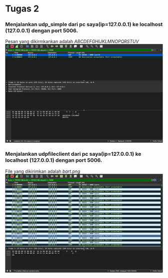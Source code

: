 # Tugas 2

### Menjalankan udp_simple dari pc saya(ip=127.0.0.1) ke localhost (127.0.0.1) dengan port 5006.
Pesan yang dikirmkankan adalah *ABCDEFGHIJKLMNOPQRSTUV*
![udp_simple](Foto/no2_2.png)

### Menjalankan udpfileclient dari pc saya(ip=127.0.0.1) ke localhost (127.0.0.1) dengan port 5006.
File yang dikirimkan adalah *bart.png*
![udp_fileclient](Foto/no2_1.png)
